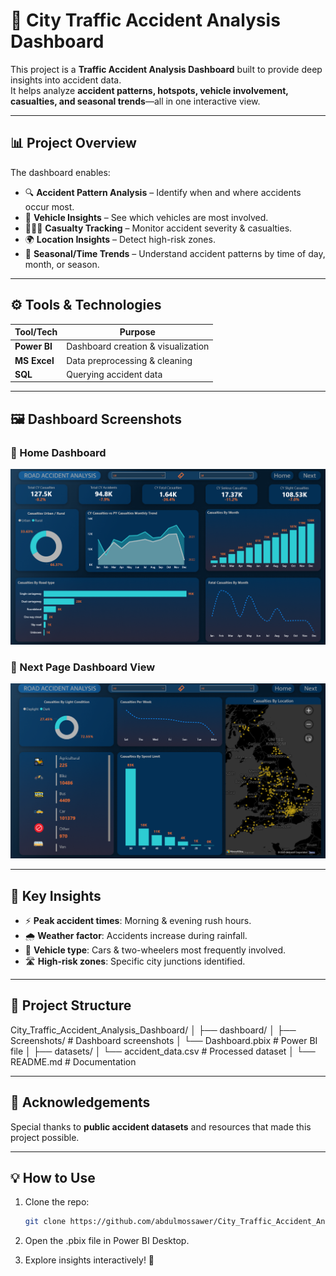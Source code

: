 # 🚦 City Traffic Accident Analysis Dashboard  

This project is a **Traffic Accident Analysis Dashboard** built to provide deep insights into accident data.  
It helps analyze **accident patterns, hotspots, vehicle involvement, casualties, and seasonal trends**—all in one interactive view.  

---

## 📊 Project Overview  

The dashboard enables:  
- 🔍 **Accident Pattern Analysis** – Identify when and where accidents occur most.  
- 🚗 **Vehicle Insights** – See which vehicles are most involved.  
- 🧑‍🤝‍🧑 **Casualty Tracking** – Monitor accident severity & casualties.  
- 🌍 **Location Insights** – Detect high-risk zones.  
- 📅 **Seasonal/Time Trends** – Understand accident patterns by time of day, month, or season.  

---

## ⚙️ Tools & Technologies  

| Tool/Tech     | Purpose |
|---------------|---------|
| **Power BI**  | Dashboard creation & visualization |
| **MS Excel**  | Data preprocessing & cleaning |
| **SQL**       | Querying accident data |

---

## 🖼️ Dashboard Screenshots  

### 📍 Home Dashboard  
![Home](https://github.com/abdulmossawer/City_Traffic_Accident_Analysis_Dashboard/blob/main/dashboard/Screenshots/Home.png)  

### 📍 Next Page Dashboard View  
![Next](https://github.com/abdulmossawer/City_Traffic_Accident_Analysis_Dashboard/blob/main/dashboard/Screenshots/Next.png)  

---

## 🚀 Key Insights  

- ⚡ **Peak accident times**: Morning & evening rush hours.  
- 🌧️ **Weather factor**: Accidents increase during rainfall.  
- 🚕 **Vehicle type**: Cars & two-wheelers most frequently involved.  
- 🛣️ **High-risk zones**: Specific city junctions identified.  

---

## 📂 Project Structure  
City_Traffic_Accident_Analysis_Dashboard/
│
├── dashboard/
│ ├── Screenshots/ # Dashboard screenshots
│ └── Dashboard.pbix # Power BI file
│
├── datasets/
│ └── accident_data.csv # Processed dataset
│
└── README.md # Documentation

---

## 🙌 Acknowledgements  

Special thanks to **public accident datasets** and resources that made this project possible.  

---

## 💡 How to Use  

1. Clone the repo:  
   ```bash
   git clone https://github.com/abdulmossawer/City_Traffic_Accident_Analysis_Dashboard.git

2. Open the .pbix file in Power BI Desktop.

3. Explore insights interactively! 🚀
